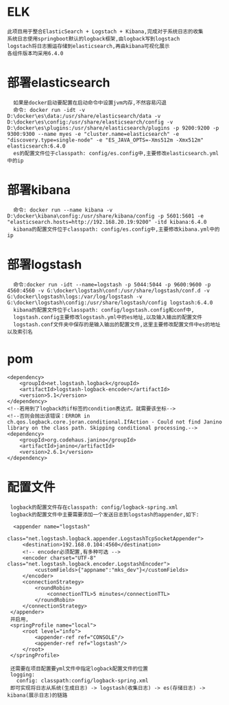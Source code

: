 # ELK

    此项目用于整合ElasticSearch + Logstach + Kibana,完成对于系统日志的收集
    系统日志使用springboot默认的logback框架,由logback写到logstach
    logstach将日志搬运存储到elasticsearch,再由kibana可视化展示
    各组件版本均采用6.4.0
    
# 部署elasticsearch
      
      如果是docker启动要配置在启动命令中设置jvm内存,不然容易闪退
      命令: docker run -idt -v D:\docker\es\data:/usr/share/elasticsearch/data -v D:\docker\es\config:/usr/share/elasticsearch/config -v D:\docker\es\plugins:/usr/share/elasticsearch/plugins -p 9200:9200 -p 9300:9300 --name myes -e "cluster.name=elasticsearch" -e "discovery.type=single-node" -e "ES_JAVA_OPTS=-Xms512m -Xmx512m" elasticsearch:6.4.0
      es的配置文件位于classpath: config/es.config中,主要修改elasticsearch.yml中的ip

# 部署kibana
      命令: docker run --name kibana -v  D:\docker\kibana\config:/usr/share/kibana/config -p 5601:5601 -e "elasticsearch.hosts=http://192.168.20.19:9200" -itd kibana:6.4.0   
      kibana的配置文件位于classpath: config/es.config中,主要修改kibana.yml中的ip
      
# 部署logstash
      
      命令:docker run -idt --name=logstash -p 5044:5044 -p 9600:9600 -p 4560:4560 -v G:\docker\logstash\conf:/usr/share/logstash/conf.d -v G:\docker\logstash\logs:/var/log/logstash -v G:\docker\logstash\config:/usr/share/logstash/config logstash:6.4.0
      kibana的配置文件位于classpath: config/logstash.config和conf中,
      logstash.config主要修改logstash.yml中的es地址,以及输入输出的配置文件
      logstash.conf文件夹中保存的是输入输出的配置文件,这里主要修改配置文件中es的地址以及索引名
      
# pom
    <dependency>
        <groupId>net.logstash.logback</groupId>
        <artifactId>logstash-logback-encoder</artifactId>
        <version>5.1</version>
    </dependency>
    <!--若用到了logback的if标签的condition表达式，就需要该坐标-->
    <!--否则会抛出该错误：ERROR in ch.qos.logback.core.joran.conditional.IfAction - Could not find Janino library on the class path. Skipping conditional processing.-->
    <dependency>
        <groupId>org.codehaus.janino</groupId>
        <artifactId>janino</artifactId>
        <version>2.6.1</version>
    </dependency>

    
# 配置文件
     logback的配置文件存在classpath: config/logback-spring.xml
     logback的配置文件中主要需要添加一个发送日志到logstash的appender,如下:
     
      <appender name="logstash"
                   class="net.logstash.logback.appender.LogstashTcpSocketAppender">
         <destination>192.168.0.104:4560</destination>
         <!-- encoder必须配置,有多种可选 -->
         <encoder charset="UTF-8" class="net.logstash.logback.encoder.LogstashEncoder">
             <customFields>{"appname":"mks_dev"}</customFields>
         </encoder>
         <connectionStrategy>
             <roundRobin>
                 <connectionTTL>5 minutes</connectionTTL>
             </roundRobin>
         </connectionStrategy>
     </appender>
     并启用,
     <springProfile name="local">
         <root level="info">
             <appender-ref ref="CONSOLE"/>
             <appender-ref ref="logstash"/>
         </root>
     </springProfile>
     
     还需要在项目配置要yml文件中指定logback配置文件的位置
     logging:
       config: classpath:config/logback-spring.xml
     即可实现将日志从系统(生成日志) -> logstash(收集日志) -> es(存储日志) -> kibana(展示日志)的链路
   
